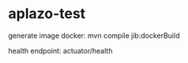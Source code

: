 # aplazo-test

generate image docker:
mvn compile jib:dockerBuild

health endpoint: actuator/health
